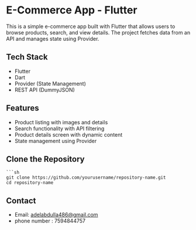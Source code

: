 # E-Commerce App - Flutter
 
 This is a simple e-commerce app built with Flutter that allows users to browse products, search, and view details. The project fetches data from an API and manages state using Provider.
 
 ##  Tech Stack
 - Flutter
 - Dart
 - Provider (State Management)
 - REST API (DummyJSON)
 
 ##  Features
 - Product listing with images and details
 - Search functionality with API filtering
 - Product details screen with dynamic content
 - State management using Provider
 
 
 ## **Clone the Repository**  
    ```sh
    git clone https://github.com/yourusername/repository-name.git
    cd repository-name
 
 ##  Contact
 - Email: adelabdulla486@gmail.com
 - phone number : 7594844757
